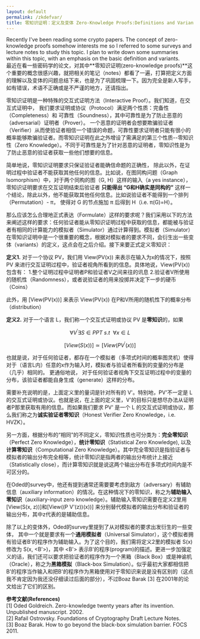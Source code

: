 ```yaml
---
layout: default
permalink: /zkdefvar/
title: 零知识证明：定义及变体 Zero-Knowledge Proofs:Definitions and Variants
---
```


Recently I've been reading some crypto papers. The concept of zero-knowledge proofs somehow interests me so I referred to some surveys and lecture notes to study this topic. I plan to write down some summaries within this topic, with an emphasis on the basic definition and variants.   
最近在看一些密码学的论文，对其中**零知识证明(zero-knowledge proofs)**这个重要的概念很感兴趣，就把相关的笔记（notes）都看了一遍，打算把定义方面的理解以及变体的问题总结下来，也是为了巩固梳理一下。因为完全是新人写手，如有错误，术语不正确或是不严谨的地方，还请指出。



零知识证明是一种特殊的交互式证明方法（Interactive Proof）。我们知道，在交互式证明中， 我们要求证明或协议（Protocol）满足两个性质：完备性（Completeness）和 可靠性（Soundness），其中可靠性是为了防止恶意的（adversarial）证明者（Prover）。 一个恶意的证明者会想要欺骗验证者（Verifier）从而使验证者相信一个错误的命题，可靠性要求证明者只能有很小的概率能够欺骗验证者。而零知识证明在此之外增设了需满足的第三个性质--零知识性（Zero Knowledge）。不同于可靠性是为了针对恶意的证明者，零知识性是为了防止恶意的验证者获取一些他们想要的信息。

简单地说，零知识证明要求只保证验证者能确信命题的正确性， 除此以外，在证明过程中验证者不能获取其他任何的信息。比如说，在图同构问题（Graph Isomorphism）中，对于两个同构的图（G, H）这样的输入（a yes instance），零知识证明要求在交互证明结束后验证者 **只能得出 “G和H确实是同构的”** 这样一个结论，除此以外，他不能获取其他任何信息。比如说验证者不能得到一个排列（Permutation）- π， 使得对 G 的节点施加 π 后得到 H（i.e. π(G)=H）。

那么应该怎么合理地正式表达（Formulate）这样的要求呢？我们采用以下的方法来阐述这样的要求：任何验证者能从零知识证明过程中获取的信息，都能被与验证者有相同的计算能力的模拟者（Simulator）通过计算得到。模拟者（Simulator）在零知识证明中是一个很重要的概念，根据对模拟者的要求不同，会衍生出一些变体（variants）的定义，这点会在之后介绍。接下来要正式定义零知识：

**定义1.**  对于一个协议 PV，我们用 View(PV(x)) 来表示在输入为x的情况下，按照 PV 来进行交互证明过程中，验证者视角所看到的信息。具体地说，View(PV(x)) 包含有：
1.整个证明过程中证明者P和验证者V之间来往的讯息
2.验证者V所使用的随机性（Randomness），或者说验证者的用来投掷并决定下一步的硬币（Coins）

此外，用 [View(PV(x))] 来表示 View(PV(x)) 在P和V所用的随机性下的概率分布（distribution）

**定义2.**  对于一个语言 L，我们称一个交互式证明或协议 PV 是**零知识**的，如果


$$\forall V^{\prime} \exists S\in PPT\ s.t\ \ \forall x\in L$$


$$[View(S(x))]\simeq [View(PV^{\prime}(x))]$$


也就是说，对于任何验证者，都存在一个模拟者（多项式时间的概率图灵机）使得对于（语言L内）任意的x作为输入时，模拟者与验证者所看到的变量的分布是（几乎）相同的。
更通俗地说， 对于任何验证者视角下交互证明过程中的变量的分布，该验证者都能自身生成（generate）这样的分布。

需要补充说明的是，上面定义里的量词是针对所有的 V'。特别地，PV'不一定是 L 的交互式证明或协议。也就是说，在上面的定义里，V'的目标只是想尽办法从证明者P那里获取有用的信息。而如果我们要求 PV' 是一个 L 的交互式证明或协议，那么我们称之为**诚实验证者零知识**（Honest Verifier Zero Knowledge，i.e. HVZK）。

另一方面，根据分布的“相同”的不同定义，零知识性质也可分类为：**完全零知识**（Perfect Zero Knowledge），**统计零知识**（Statistical Zero Knowledge), 以及 **计算零知识**（Computational Zero Knowledge）。其中完全零知识是指验证者与模拟者的输出分布完全相等，统计零知识是指两者的输出分布统计上接近（Statistically close），而计算零知识就是说这两个输出分布在多项式时间内是不可区分的。

在Oded的survey中，他还有提到通常还需要要考虑到敌方（adversary）有辅助信息（auxiliary information）的情况。在这种情况下的零知识，称之为**辅助输入零知识**（auxiliary-input zero knowledge）。辅助输入零知识需要在定义2里用[View(S(x, z))]和[View((P V'(z))(x))] 来分别替代模拟者的输出分布和验证者的输出分布，其中z代表的是辅助信息。

除了以上的变体外，Oded的survey里提到了从对模拟者的要求出发衍生的一些变体， 其中一个就是要求有一个**通用模拟者**（Universal Simulator），这个模拟者拥有验证者B'的程序作为辅助输入。为了这个目的，我们需将定义2里的模拟者 S(x) 修改为 S(x, <B'>)，其中 <B'> 表示B'的程序(program)的描述。更进一步加强定义的话，我们还可以要求把验证者的程序作为一个黑箱（Black Box）或是神谕机（Oracle），称之为**黑箱模拟**（Black-box Simulation）。似乎最初大家都相信把B'的程序当作输入和把B'的程序作为黑箱使用对于零知识来说是没有区别的（这点我不肯定因为我还没仔细读过后面的部分），不过Boaz Barak [3] 在2001年的论文给出了它们的区别。


**参考文献(References)**  
[1] Oded Goldreich. Zero-knowledge twenty years after its invention. Unpublished manuscript. 2002.  
[2] Rafail Ostrovsky. Foundations of Cryptography Draft Lecture Notes.  
[3] Boaz Barak. How to go beyond the black-box simulation barrier. FOCS 2011.  